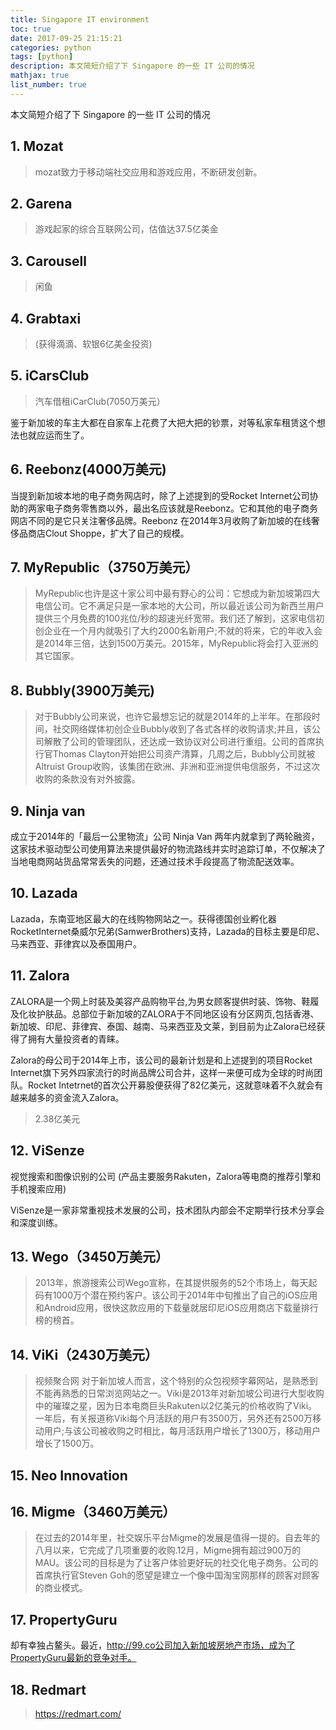 ```yaml
---
title: Singapore IT environment
toc: true
date: 2017-09-25 21:15:21
categories: python
tags: [python]
description: 本文简短介绍了下 Singapore 的一些 IT 公司的情况
mathjax: true
list_number: true
---
```


本文简短介绍了下 Singapore 的一些 IT 公司的情况

<!-- more -->

## 1. Mozat

> mozat致力于移动端社交应用和游戏应用，不断研发创新。

## 2. Garena

> 游戏起家的综合互联网公司，估值达37.5亿美金

## 3. Carousell

> 闲鱼

## 4. Grabtaxi 

> (获得滴滴、软银6亿美金投资)

## 5. iCarsClub

> 汽车借租iCarClub(7050万美元）

鉴于新加坡的车主大都在自家车上花费了大把大把的钞票，对等私家车租赁这个想法也就应运而生了。


## 6. Reebonz(4000万美元)

当提到新加坡本地的电子商务网店时，除了上述提到的受Rocket Internet公司协助的两家电子商务零售商以外，最出名应该就是Reebonz。它和其他的电子商务网店不同的是它只关注奢侈品牌。Reebonz 在2014年3月收购了新加坡的在线奢侈品商店Clout Shoppe，扩大了自己的规模。

## 7. MyRepublic（3750万美元）

> MyRepublic也许是这十家公司中最有野心的公司：它想成为新加坡第四大电信公司。它不满足只是一家本地的大公司，所以最近该公司为新西兰用户提供三个月免费的100兆位/秒的超速光纤宽带。我们还了解到，这家电信初创企业在一个月内就吸引了大约2000名新用户;不就的将来，它的年收入会是2014年三倍，达到1500万美元。2015年，MyRepublic将会打入亚洲的其它国家。

## 8. Bubbly(3900万美元)

> 对于Bubbly公司来说，也许它最想忘记的就是2014年的上半年。在那段时间，社交网络媒体初创企业Bubbly收到了各式各样的收购请求;并且，该公司解散了公司的管理团队，还达成一致协议对公司进行重组。公司的首席执行官Thomas Clayton开始把公司资产清算，几周之后，Bubbly公司就被Altruist Group收购，该集团在欧洲、非洲和亚洲提供电信服务，不过这次收购的条款没有对外披露。


## 9. Ninja van

成立于2014年的「最后一公里物流」公司 Ninja Van 两年内就拿到了两轮融资，这家技术驱动型公司使用算法来提供最好的物流路线并实时追踪订单，不仅解决了当地电商网站货品常常丢失的问题，还通过技术手段提高了物流配送效率。

## 10. Lazada

Lazada，东南亚地区最大的在线购物网站之一。获得德国创业孵化器RocketInternet桑威尔兄弟(SamwerBrothers)支持，Lazada的目标主要是印尼、马来西亚、菲律宾以及泰国用户。

## 11. Zalora

ZALORA是一个网上时装及美容产品购物平台,为男女顾客提供时装、饰物、鞋履及化妆护肤品。总部位于新加坡的ZALORA于不同地区设有分区网页,包括香港、新加坡、印尼、菲律宾、泰国、越南、马来西亚及文莱，到目前为止Zalora已经获得了拥有大量投资者的青睐。

Zalora的母公司于2014年上市，该公司的最新计划是和上述提到的项目Rocket Internet旗下另外四家流行的时尚品牌公司合并，这样一来便可成为全球的时尚团队。Rocket Intetrnet的首次公开募股便获得了82亿美元，这就意味着不久就会有越来越多的资金流入Zalora。

> 2.38亿美元

## 12. ViSenze

视觉搜索和图像识别的公司 (产品主要服务Rakuten，Zalora等电商的推荐引擎和手机搜索应用)

ViSenze是一家非常重视技术发展的公司，技术团队内部会不定期举行技术分享会和深度训练。


## 13. Wego（3450万美元）

> 2013年，旅游搜索公司Wego宣称，在其提供服务的52个市场上，每天起码有1000万个潜在预约客户。该公司于2014年中旬推出了自己的iOS应用和Android应用，很快这款应用的下载量就居印尼iOS应用商店下载量排行榜的榜首。

## 14. ViKi（2430万美元）

> 视频聚合网
> 对于新加坡人而言，这个特别的众包视频字幕网站，是熟悉到不能再熟悉的日常浏览网站之一。Viki是2013年对新加坡公司进行大型收购中的璀璨之星，因为日本电商巨头Rakuten以2亿美元的价格收购了Viki。一年后，有关报道称Viki每个月活跃的用户有3500万，另外还有2500万移动用户;与该公司被收购之时相比，每月活跃用户增长了1300万，移动用户增长了1500万。
> 

## 15. Neo Innovation

## 16. Migme（3460万美元）

> 在过去的2014年里，社交娱乐平台Migme的发展是值得一提的。自去年的八月以来，它完成了几项重要的收购.12月，Migme拥有超过900万的MAU。该公司的目标是为了让客户体验更好玩的社交化电子商务。公司的首席执行官Steven Goh的愿望是建立一个像中国淘宝网那样的顾客对顾客的商业模式。


## 17. PropertyGuru

却有幸独占鳌头。最近，http://99.co公司加入新加坡房地产市场，成为了PropertyGuru最新的竞争对手。

## 18. Redmart

> https://redmart.com/

[1]: https://www.zhihu.com/question/35014713